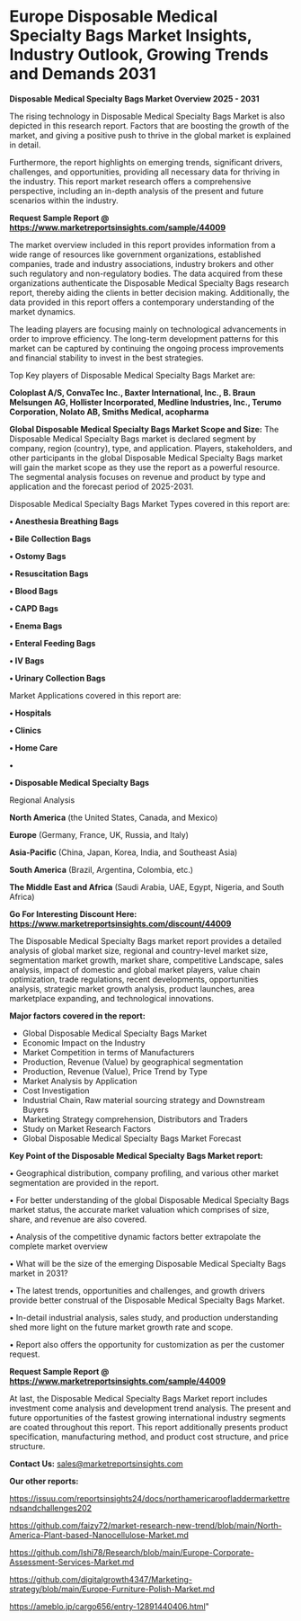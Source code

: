 # Europe Disposable Medical Specialty Bags Market Insights, Industry Outlook, Growing Trends and Demands 2031

<Strong> Disposable Medical Specialty Bags Market Overview 2025 - 2031</strong>

The rising technology in Disposable Medical Specialty Bags Market is also depicted in this research report. Factors that are boosting the growth of the market, and giving a positive push to thrive in the global market is explained in detail.

Furthermore, the report highlights on emerging trends, significant drivers, challenges, and opportunities, providing all necessary data for thriving in the industry. This report market research offers a comprehensive perspective, including an in-depth analysis of the present and future scenarios within the industry.

<strong>Request Sample Report @ <a href=https://www.marketreportsinsights.com/sample/44009>https://www.marketreportsinsights.com/sample/44009</a></strong>

The market overview included in this report provides information from a wide range of resources like government organizations, established companies, trade and industry associations, industry brokers and other such regulatory and non-regulatory bodies. The data acquired from these organizations authenticate the Disposable Medical Specialty Bags research report, thereby aiding the clients in better decision making. Additionally, the data provided in this report offers a contemporary understanding of the market dynamics.

The leading players are focusing mainly on technological advancements in order to improve efficiency. The long-term development patterns for this market can be captured by continuing the ongoing process improvements and financial stability to invest in the best strategies.

Top Key players of Disposable Medical Specialty Bags Market are:

<strong>Coloplast A/S, ConvaTec Inc., Baxter International, Inc., B. Braun Melsungen AG, Hollister Incorporated, Medline Industries, Inc., Terumo Corporation, Nolato AB, Smiths Medical, acopharma</strong>

<strong><b>Global Disposable Medical Specialty Bags Market Scope and Size:</b></strong>
The Disposable Medical Specialty Bags market is declared segment by company, region (country), type, and application. Players, stakeholders, and other participants in the global Disposable Medical Specialty Bags market will gain the market scope as they use the report as a powerful resource. The segmental analysis focuses on revenue and product by type and application and the forecast period of 2025-2031.

Disposable Medical Specialty Bags Market Types covered in this report are:

<strong>•  Anesthesia Breathing Bags

•  Bile Collection Bags

•  Ostomy Bags

•  Resuscitation Bags

•  Blood Bags

•  CAPD Bags

•  Enema Bags

•  Enteral Feeding Bags

•  IV Bags

•  Urinary Collection Bags</strong>

Market Applications covered in this report are:

<strong>•  Hospitals

•  Clinics

•  Home Care

•  

•  Disposable Medical Specialty Bags</strong> 

Regional Analysis

<strong>North America</strong> (the United States, Canada, and Mexico)

<strong>Europe</strong> (Germany, France, UK, Russia, and Italy)

<strong>Asia-Pacific</strong> (China, Japan, Korea, India, and Southeast Asia)

<strong>South America</strong> (Brazil, Argentina, Colombia, etc.)

<strong>The Middle East and Africa</strong> (Saudi Arabia, UAE, Egypt, Nigeria, and South Africa)

<strong>Go For Interesting Discount Here: <a href=https://www.marketreportsinsights.com/discount/44009>https://www.marketreportsinsights.com/discount/44009</a></strong>

The Disposable Medical Specialty Bags market report provides a detailed analysis of global market size, regional and country-level market size, segmentation market growth, market share, competitive Landscape, sales analysis, impact of domestic and global market players, value chain optimization, trade regulations, recent developments, opportunities analysis, strategic market growth analysis, product launches, area marketplace expanding, and technological innovations.

<strong><b>Major factors covered in the report:</b></strong>
<ul>
  <li>Global Disposable Medical Specialty Bags Market </li>
  <li>Economic Impact on the Industry</li>
  <li>Market Competition in terms of Manufacturers</li>
  <li>Production, Revenue (Value) by geographical segmentation</li>
  <li>Production, Revenue (Value), Price Trend by Type</li>
  <li>Market Analysis by Application</li>
  <li>Cost Investigation</li>
  <li>Industrial Chain, Raw material sourcing strategy and Downstream Buyers</li>
  <li>Marketing Strategy comprehension, Distributors and Traders</li>
  <li>Study on Market Research Factors</li>
  <li>Global Disposable Medical Specialty Bags Market Forecast</li>
</ul>

<strong><b>Key Point of the Disposable Medical Specialty Bags Market report:</b></strong>

• Geographical distribution, company profiling, and various other market segmentation are provided in the report.

• For better understanding of the global Disposable Medical Specialty Bags market status, the accurate market valuation which comprises of size, share, and revenue are also covered.

• Analysis of the competitive dynamic factors better extrapolate the complete market overview

• What will be the size of the emerging Disposable Medical Specialty Bags market in 2031?

• The latest trends, opportunities and challenges, and growth drivers provide better construal of the Disposable Medical Specialty Bags Market.

• In-detail industrial analysis, sales study, and production understanding shed more light on the future market growth rate and scope.

• Report also offers the opportunity for customization as per the customer request.

<strong>Request Sample Report @ <a href=https://www.marketreportsinsights.com/sample/44009>https://www.marketreportsinsights.com/sample/44009</a></strong>

At last, the Disposable Medical Specialty Bags Market report includes investment come analysis and development trend analysis. The present and future opportunities of the fastest growing international industry segments are coated throughout this report. This report additionally presents product specification, manufacturing method, and product cost structure, and price structure.

<strong>Contact Us:</strong>
sales@marketreportsinsights.com

<strong>Our other reports:</strong>

<a href=https://issuu.com/reportsinsights24/docs/northamericaroofladdermarkettrendsandchallenges202>https://issuu.com/reportsinsights24/docs/northamericaroofladdermarkettrendsandchallenges202</a>

<a href=https://github.com/faizy72/market-research-new-trend/blob/main/North-America-Plant-based-Nanocellulose-Market.md>https://github.com/faizy72/market-research-new-trend/blob/main/North-America-Plant-based-Nanocellulose-Market.md</a>

<a href=https://github.com/Ishi78/Research/blob/main/Europe-Corporate-Assessment-Services-Market.md>https://github.com/Ishi78/Research/blob/main/Europe-Corporate-Assessment-Services-Market.md</a>

<a href=https://github.com/digitalgrowth4347/Marketing-strategy/blob/main/Europe-Furniture-Polish-Market.md>https://github.com/digitalgrowth4347/Marketing-strategy/blob/main/Europe-Furniture-Polish-Market.md</a>

<a href=https://ameblo.jp/cargo656/entry-12891440406.html>https://ameblo.jp/cargo656/entry-12891440406.html</a>"
